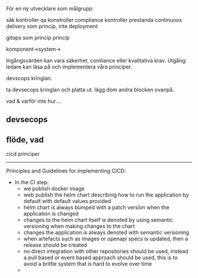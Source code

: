 För en ny utvecklare som målgrupp:


säk kontroller
qa konstroller
compliance kontroller
prestanda
continuous delivery som princip, inte deployment

gitops som princip princip

komponent->system->


Ingångsvärden kan vara säkerhet, comliance eller kvalitativa krav.
Utgång: ledare kan läsa på och implementera våra principer.


devscops kringlan.


ta devsecops kringlan och platta ut. lägg dom andra blocken ovanpå.


vad & varför inte hur....



devsecops
---------
flöde, vad
---------
cicd principer


----------------------------


Principles and Guidelines for implementing CICD:
- In the CI step:
    - we publish docker image 
    - web publish the helm chart describing how to run the application by default with default values provided
    - helm chart is always bumped with a patch version when the application is changed
    - changes to the helm chart itself is denoted by using semantic versioning when making changes to the chart
    - changes the application is always denoted with semantic versioning
    - when artefacts such as images or openapi specs is updated, then a release should be created
    - no direct integration with other repositories should be used, instead a pull based or event based approach should be used, this is to avoid a brittle system that is hard to evolve over time
    - 




